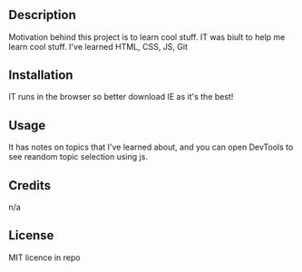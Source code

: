 # <Week0>

## Description


Motivation behind this project is to learn cool stuff.
IT was biult to help me learn cool stuff.
I've learned HTML, CSS, JS, Git



## Installation

IT runs in the browser so better download IE as it's the best!

## Usage

It has notes on topics that I've learned about, and you can open DevTools to see reandom topic selection using js.


## Credits

n/a

## License

MIT licence in repo
